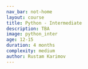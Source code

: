 ```yaml
---
nav_bar: not-home
layout: course
title: Python - Intermediate
description: TBA
image: python_inter
age: 12-15
duration: 4 months
complexity: medium
author: Rustam Karimov
---
```

